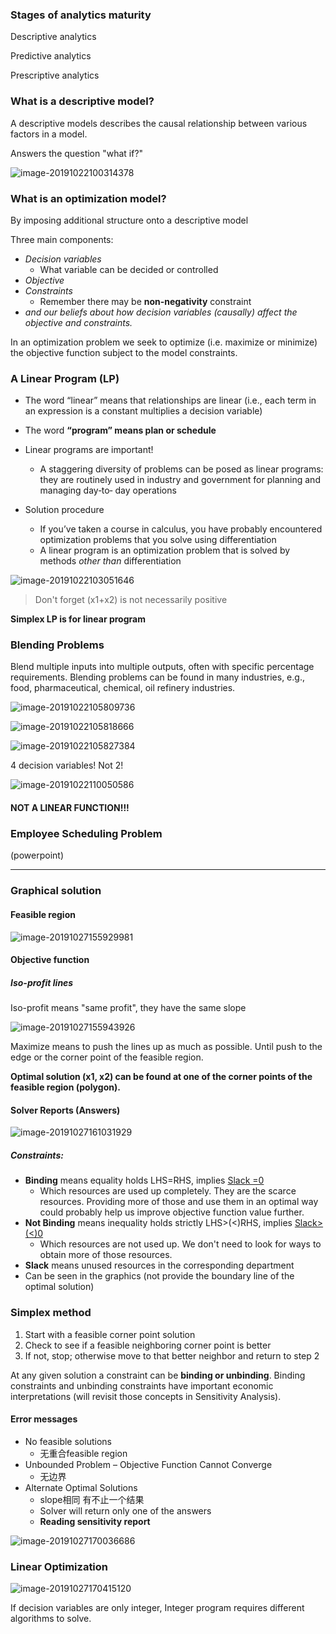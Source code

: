 ### Stages of analytics maturity

Descriptive analytics

Predictive analytics

Prescriptive analytics

### What is a descriptive model?

A descriptive models describes the causal relationship between various factors in a model. 

Answers the question "what if?"

![image-20191022100314378](1.05.01_Introduction.assets/image-20191022100314378.png)

### What is an optimization model?

By imposing additional structure onto a descriptive model

Three main components:

- *Decision variables* 
  - What variable can be decided or controlled 
- *Objective* 
- *Constraints* 
  - Remember there may be **non-negativity** constraint
- *and our beliefs about how decision variables (causally) affect the objective and constraints.* 

In an optimization problem we seek to optimize (i.e. maximize or minimize) the objective function subject to the model constraints. 

### A **Linear Program (LP)** 

- The word “linear” means that relationships are linear (i.e., each term in an expression is a constant multiplies a decision variable) 
- The word **“program” means plan or schedule** 

- Linear programs are important! 
  - A staggering diversity of problems can be posed as linear programs: they are routinely used in industry and government for planning and managing day‐to‐ day operations 
- Solution procedure
  - If you’ve taken a course in calculus, you have probably encountered optimization problems that you solve using differentiation
  - A linear program is an optimization problem that is solved by methods *other than* differentiation 

![image-20191022103051646](1.05.01_Introduction.assets/image-20191022103051646.png)

> Don't forget (x1+x2) is not necessarily positive 

**Simplex LP is for linear program** 

### **Blending Problems** 

Blend multiple inputs into multiple outputs, often with specific percentage requirements. Blending problems can be found in many industries, e.g., food, pharmaceutical, chemical, oil refinery industries.

![image-20191022105809736](1.05.01_Introduction.assets/image-20191022105809736.png)

![image-20191022105818666](1.05.01_Introduction.assets/image-20191022105818666.png)

![image-20191022105827384](../../../../Desktop/image-20191022105827384.png)

4 decision variables! Not 2!

![image-20191022110050586](1.05.01_Introduction.assets/image-20191022110050586.png)

#### NOT A LINEAR FUNCTION!!!

### **Employee Scheduling Problem** 

(powerpoint)

----------

### Graphical solution 

#### Feasible region

![image-20191027155929981](1.05.01:02_Introduction.assets/image-20191027155929981.png) 

#### Objective function

##### Iso-profit lines

Iso-profit means "same profit", they have the same slope

![image-20191027155943926](1.05.01:02_Introduction.assets/image-20191027155943926.png) 

Maximize means to push the lines up as much as possible. Until push to the edge or the corner point of the feasible region. 

**Optimal solution (x1, x2) can be found at one of the corner points of the feasible region (polygon).**  

#### Solver Reports (Answers)

![image-20191027161031929](1.05.01:02_Introduction.assets/image-20191027161031929.png)

##### Constraints:

- **Binding** means equality holds LHS=RHS, implies <u>Slack =0</u> 
  - Which resources are used up completely. They are the scarce resources. Providing more of those and use them in an optimal way could probably help us improve objective function value further. 
- **Not Binding** means inequality holds strictly LHS>(<)RHS, implies <u>Slack>(<)0</u> 
  - Which resources are not used up. We don't need to look for ways to obtain more of those resources. 
- **Slack** means unused resources in the corresponding department
- Can be seen in the graphics (not provide the boundary line of the optimal solution)

### Simplex method

1. Start with a feasible corner point solution
2. Check to see if a feasible neighboring corner point is better
3. If not, stop; otherwise move to that better neighbor and return to step 2 

At any given solution a constraint can be **binding or unbinding**. Binding constraints and unbinding constraints have important economic interpretations (will revisit those concepts in Sensitivity Analysis). 

#### Error messages

- No feasible solutions
  - 无重合feasible region
- Unbounded Problem – Objective Function Cannot Converge
  - 无边界
- Alternate Optimal Solutions
  - slope相同 有不止一个结果
  - Solver will return only one of the answers
  - **Reading sensitivity report** 

![image-20191027170036686](1.05.01:02_Introduction.assets/image-20191027170036686.png)

### **Linear Optimization** 

![image-20191027170415120](1.05.01:02_Introduction.assets/image-20191027170415120.png)

If decision variables are only integer, Integer program requires different algorithms to solve.

